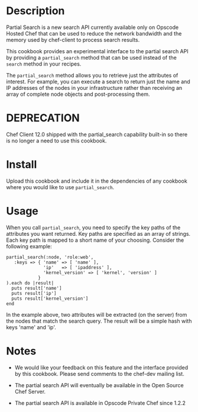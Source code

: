 Description
===========

Partial Search is a new search API currently available only on Opscode
Hosted Chef that can be used to reduce the network bandwidth and the
memory used by chef-client to process search results.

This cookbook provides an experimental interface to the partial search
API by providing a `partial_search` method that can be used instead of
the `search` method in your recipes.

The `partial_search` method allows you to retrieve just the attributes
of interest. For example, you can execute a search to return just the
name and IP addresses of the nodes in your infrastructure rather than
receiving an array of complete node objects and post-processing them.

DEPRECATION
===========
Chef Client 12.0 shipped with the partial_search capability built-in
so there is no longer a need to use this cookbook.


Install
=======

Upload this cookbook and include it in the dependencies of any
cookbook where you would like to use `partial_search`.

Usage
=====

When you call `partial_search`, you need to specify the key paths of the
attributes you want returned. Key paths are specified as an array
of strings. Each key path is mapped to a short name of your
choosing. Consider the following example:
   
    partial_search(:node, 'role:web',
       :keys => { 'name' => [ 'name' ],
                  'ip'   => [ 'ipaddress' ],
                  'kernel_version' => [ 'kernel', 'version' ]
                }
    ).each do |result|
      puts result['name']
      puts result['ip']
      puts result['kernel_version']
    end

In the example above, two attributes will be extracted (on the
server) from the nodes that match the search query. The result will
be a simple hash with keys 'name'  and 'ip'.

Notes
=====

* We would like your feedback on this feature and the interface
  provided by this cookbook. Please send comments to the chef-dev
  mailing list.

* The partial search API will eventually be available in the Open Source Chef
  Server.

* The partial search API is available in Opscode Private Chef since
  1.2.2


   
